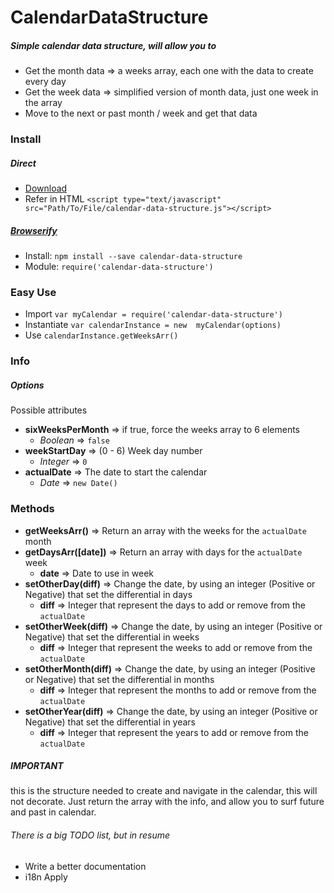 # CalendarDataStructure
##### Simple calendar data structure, will allow you to

* Get the month data => a weeks array, each one with the data to create every day 
* Get the week data => simplified version of month data, just one week in the array
* Move to the next or past month / week and get that data

### Install

##### Direct
* [Download](https://github.com/jjdltc/calendar-data-structure/archive/master.zip)
* Refer in HTML `<script type="text/javascript" src="Path/To/File/calendar-data-structure.js"></script>`
  
##### [Browserify](http://browserify.org/)
* Install: `npm install --save calendar-data-structure`
* Module: `require('calendar-data-structure')`

### Easy Use  
* Import `var myCalendar = require('calendar-data-structure')`
* Instantiate `var calendarInstance = new  myCalendar(options)`
* Use `calendarInstance.getWeeksArr()`

### Info
##### Options
Possible attributes
* __sixWeeksPerMonth__ => if true, force the weeks array to 6 elements
  * _Boolean_ => `false`
* __weekStartDay__ => (0 - 6) Week day number
  * _Integer_ => `0` 
* __actualDate__ => The date to start the calendar
  * _Date_ => `new Date()` 

### Methods
* __getWeeksArr()__ => Return an array with the weeks for the `actualDate` month
* __getDaysArr([date])__ => Return an array with days for the `actualDate` week
  * __date__ => Date to use in week 
* __setOtherDay(diff)__ => Change the date, by using an integer (Positive or Negative) that set the differential in days
  * __diff__ => Integer that represent the days to add or remove from the `actualDate`
* __setOtherWeek(diff)__ => Change the date, by using an integer (Positive or Negative) that set the differential in weeks
  * __diff__ => Integer that represent the weeks to add or remove from the `actualDate`
* __setOtherMonth(diff)__ => Change the date, by using an integer (Positive or Negative) that set the differential in months
  * __diff__ => Integer that represent the months to add or remove from the `actualDate`
* __setOtherYear(diff)__ => Change the date, by using an integer (Positive or Negative) that set the differential in years
  * __diff__ => Integer that represent the years to add or remove from the `actualDate`

##### IMPORTANT 
this is the structure needed to create and navigate in the calendar, this will not  decorate. Just return the array with the info, and allow you to surf future and past in calendar.

###### There is a big TODO list, but in resume  
* Write a better documentation
* i18n Apply
